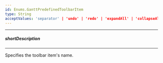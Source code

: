 ```yaml
---
id: Enums.GanttPredefinedToolbarItem
type: String
acceptValues: 'separator' | 'undo' | 'redo' | 'expandAll' | 'collapseAll' | 'addTask' | 'deleteTask' | 'zoomIn' | 'zoomOut' | 'taskDetails' | 'fullScreen' | 'resourceManager' | 'showResources' | 'showDependencies'
---
```

---
##### shortDescription
<!-- Description goes here -->

---
<!-- Description goes here -->
Specifies the toolbar item's name.